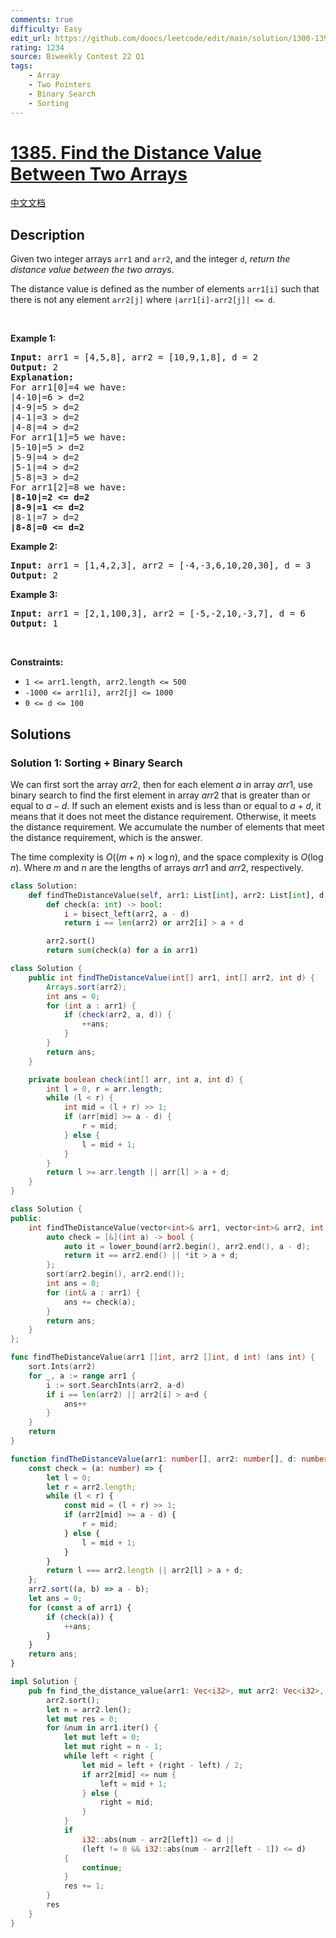 ```yaml
---
comments: true
difficulty: Easy
edit_url: https://github.com/doocs/leetcode/edit/main/solution/1300-1399/1385.Find%20the%20Distance%20Value%20Between%20Two%20Arrays/README_EN.md
rating: 1234
source: Biweekly Contest 22 Q1
tags:
    - Array
    - Two Pointers
    - Binary Search
    - Sorting
---
```


# [1385. Find the Distance Value Between Two Arrays](https://leetcode.com/problems/find-the-distance-value-between-two-arrays)

[中文文档](/solution/1300-1399/1385.Find%20the%20Distance%20Value%20Between%20Two%20Arrays/README.md)

## Description

<p>Given two integer arrays <code>arr1</code> and <code>arr2</code>, and the integer <code>d</code>, <em>return the distance value between the two arrays</em>.</p>

<p>The distance value is defined as the number of elements <code>arr1[i]</code> such that there is not any element <code>arr2[j]</code> where <code>|arr1[i]-arr2[j]| &lt;= d</code>.</p>

<p>&nbsp;</p>
<p><strong class="example">Example 1:</strong></p>

<pre>
<strong>Input:</strong> arr1 = [4,5,8], arr2 = [10,9,1,8], d = 2
<strong>Output:</strong> 2
<strong>Explanation:</strong> 
For arr1[0]=4 we have: 
|4-10|=6 &gt; d=2 
|4-9|=5 &gt; d=2 
|4-1|=3 &gt; d=2 
|4-8|=4 &gt; d=2 
For arr1[1]=5 we have: 
|5-10|=5 &gt; d=2 
|5-9|=4 &gt; d=2 
|5-1|=4 &gt; d=2 
|5-8|=3 &gt; d=2
For arr1[2]=8 we have:
<strong>|8-10|=2 &lt;= d=2</strong>
<strong>|8-9|=1 &lt;= d=2</strong>
|8-1|=7 &gt; d=2
<strong>|8-8|=0 &lt;= d=2</strong>
</pre>

<p><strong class="example">Example 2:</strong></p>

<pre>
<strong>Input:</strong> arr1 = [1,4,2,3], arr2 = [-4,-3,6,10,20,30], d = 3
<strong>Output:</strong> 2
</pre>

<p><strong class="example">Example 3:</strong></p>

<pre>
<strong>Input:</strong> arr1 = [2,1,100,3], arr2 = [-5,-2,10,-3,7], d = 6
<strong>Output:</strong> 1
</pre>

<p>&nbsp;</p>
<p><strong>Constraints:</strong></p>

<ul>
	<li><code>1 &lt;= arr1.length, arr2.length &lt;= 500</code></li>
	<li><code>-1000 &lt;= arr1[i], arr2[j] &lt;= 1000</code></li>
	<li><code>0 &lt;= d &lt;= 100</code></li>
</ul>

## Solutions

### Solution 1: Sorting + Binary Search

We can first sort the array $arr2$, then for each element $a$ in array $arr1$, use binary search to find the first element in array $arr2$ that is greater than or equal to $a-d$. If such an element exists and is less than or equal to $a+d$, it means that it does not meet the distance requirement. Otherwise, it meets the distance requirement. We accumulate the number of elements that meet the distance requirement, which is the answer.

The time complexity is $O((m + n) \times \log n)$, and the space complexity is $O(\log n)$. Where $m$ and $n$ are the lengths of arrays $arr1$ and $arr2$, respectively.

<!-- tabs:start -->

```python
class Solution:
    def findTheDistanceValue(self, arr1: List[int], arr2: List[int], d: int) -> int:
        def check(a: int) -> bool:
            i = bisect_left(arr2, a - d)
            return i == len(arr2) or arr2[i] > a + d

        arr2.sort()
        return sum(check(a) for a in arr1)
```

```java
class Solution {
    public int findTheDistanceValue(int[] arr1, int[] arr2, int d) {
        Arrays.sort(arr2);
        int ans = 0;
        for (int a : arr1) {
            if (check(arr2, a, d)) {
                ++ans;
            }
        }
        return ans;
    }

    private boolean check(int[] arr, int a, int d) {
        int l = 0, r = arr.length;
        while (l < r) {
            int mid = (l + r) >> 1;
            if (arr[mid] >= a - d) {
                r = mid;
            } else {
                l = mid + 1;
            }
        }
        return l >= arr.length || arr[l] > a + d;
    }
}
```

```cpp
class Solution {
public:
    int findTheDistanceValue(vector<int>& arr1, vector<int>& arr2, int d) {
        auto check = [&](int a) -> bool {
            auto it = lower_bound(arr2.begin(), arr2.end(), a - d);
            return it == arr2.end() || *it > a + d;
        };
        sort(arr2.begin(), arr2.end());
        int ans = 0;
        for (int& a : arr1) {
            ans += check(a);
        }
        return ans;
    }
};
```

```go
func findTheDistanceValue(arr1 []int, arr2 []int, d int) (ans int) {
	sort.Ints(arr2)
	for _, a := range arr1 {
		i := sort.SearchInts(arr2, a-d)
		if i == len(arr2) || arr2[i] > a+d {
			ans++
		}
	}
	return
}
```

```ts
function findTheDistanceValue(arr1: number[], arr2: number[], d: number): number {
    const check = (a: number) => {
        let l = 0;
        let r = arr2.length;
        while (l < r) {
            const mid = (l + r) >> 1;
            if (arr2[mid] >= a - d) {
                r = mid;
            } else {
                l = mid + 1;
            }
        }
        return l === arr2.length || arr2[l] > a + d;
    };
    arr2.sort((a, b) => a - b);
    let ans = 0;
    for (const a of arr1) {
        if (check(a)) {
            ++ans;
        }
    }
    return ans;
}
```

```rust
impl Solution {
    pub fn find_the_distance_value(arr1: Vec<i32>, mut arr2: Vec<i32>, d: i32) -> i32 {
        arr2.sort();
        let n = arr2.len();
        let mut res = 0;
        for &num in arr1.iter() {
            let mut left = 0;
            let mut right = n - 1;
            while left < right {
                let mid = left + (right - left) / 2;
                if arr2[mid] <= num {
                    left = mid + 1;
                } else {
                    right = mid;
                }
            }
            if
                i32::abs(num - arr2[left]) <= d ||
                (left != 0 && i32::abs(num - arr2[left - 1]) <= d)
            {
                continue;
            }
            res += 1;
        }
        res
    }
}
```

<!-- tabs:end -->

<!-- end -->

